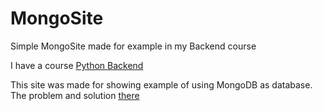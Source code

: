 # MongoSite
Simple MongoSite made for example in my Backend course

I have a course [Python Backend](https://github.com/HghaVlad/ivr_tasks)

This site was made for showing example of using MongoDB as database. 
The problem and solution [there](/tasks_description.md)
